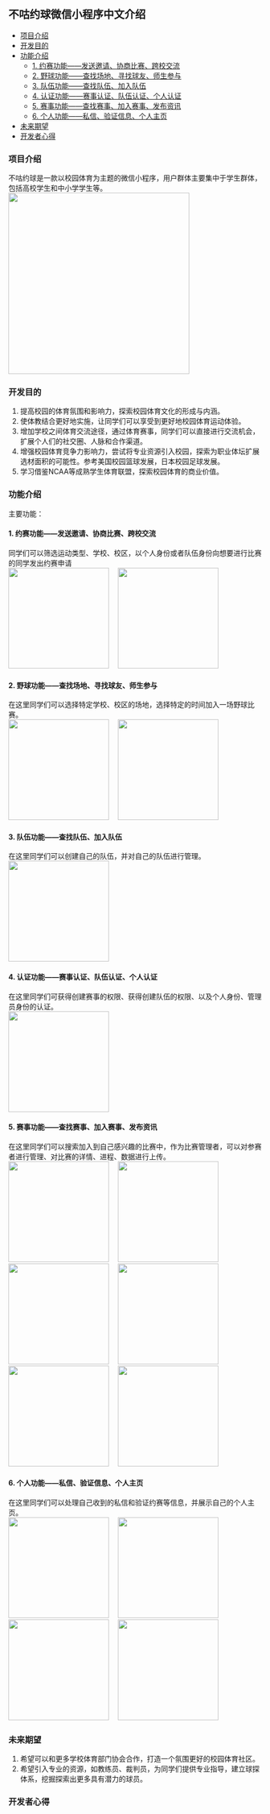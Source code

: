 ## 不咕约球微信小程序中文介绍
  - [项目介绍](#项目介绍)
  - [开发目的](#开发目的)
  - [功能介绍](#功能介绍)
    - [1. 约赛功能——发送邀请、协商比赛、跨校交流</br>](#1-约赛功能发送邀请协商比赛跨校交流br)
    - [2. 野球功能——查找场地、寻找球友、师生参与</br>](#2-野球功能查找场地寻找球友师生参与br)
    - [3. 队伍功能——查找队伍、加入队伍</br>](#3-队伍功能查找队伍加入队伍br)
    - [4. 认证功能——赛事认证、队伍认证、个人认证</br>](#4-认证功能赛事认证队伍认证个人认证br)
    - [5. 赛事功能——查找赛事、加入赛事、发布资讯</br>](#5-赛事功能查找赛事加入赛事发布资讯br)
    - [6. 个人功能——私信、验证信息、个人主页</br>](#6-个人功能私信验证信息个人主页br)
  - [未来期望](#未来期望)
  - [开发者心得](#开发者心得)
### 项目介绍
不咕约球是一款以校园体育为主题的微信小程序，用户群体主要集中于学生群体，包括高校学生和中小学学生等。
<img src="https://github.com/HeXavi8/BUGU-Sport/blob/main/images/main.PNG" width = "360"/>

### 开发目的
1. 提高校园的体育氛围和影响力，探索校园体育文化的形成与内涵。
2. 使体教结合更好地实施，让同学们可以享受到更好地校园体育运动体验。
3. 增加学校之间体育交流途径，通过体育赛事，同学们可以直接进行交流机会，扩展个人们的社交圈、人脉和合作渠道。 
4. 增强校园体育竞争力影响力，尝试将专业资源引入校园，探索为职业体坛扩展选材面积的可能性。参考美国校园篮球发展，日本校园足球发展。 
5. 学习借鉴NCAA等成熟学生体育联盟，探索校园体育的商业价值。

### 功能介绍
主要功能：
#### 1. 约赛功能——发送邀请、协商比赛、跨校交流</br>
   同学们可以筛选运动类型、学校、校区，以个人身份或者队伍身份向想要进行比赛的同学发出约赛申请</br>
   <img src="https://github.com/HeXavi8/BUGU-Sport/blob/main/images/invite1.PNG" width = "200"/>&emsp;
   <img src="https://github.com/HeXavi8/BUGU-Sport/blob/main/images/invite2.PNG" width = "200"/>

#### 2. 野球功能——查找场地、寻找球友、师生参与</br>
   在这里同学们可以选择特定学校、校区的场地，选择特定的时间加入一场野球比赛。</br>
   <img src="https://github.com/HeXavi8/BUGU-Sport/blob/main/images/ground1.PNG" width = "200"/>&emsp;
   <img src="https://github.com/HeXavi8/BUGU-Sport/blob/main/images/ground2.PNG" width = "200"/>
   
#### 3. 队伍功能——查找队伍、加入队伍</br>
   在这里同学们可以创建自己的队伍，并对自己的队伍进行管理。</br>
   <img src="https://github.com/HeXavi8/BUGU-Sport/blob/main/images/team.PNG" width = "200"/>

#### 4. 认证功能——赛事认证、队伍认证、个人认证</br>
   在这里同学们可获得创建赛事的权限、获得创建队伍的权限、以及个人身份、管理员身份的认证。</br>
   <img src="https://github.com/HeXavi8/BUGU-Sport/blob/main/images/certification.PNG" width = "200"/>

#### 5. 赛事功能——查找赛事、加入赛事、发布资讯</br>
   在这里同学们可以搜索加入到自己感兴趣的比赛中，作为比赛管理者，可以对参赛者进行管理、对比赛的详情、进程、数据进行上传。</br>
   <img src="https://github.com/HeXavi8/BUGU-Sport/blob/main/images/match.PNG" width = "200"/>&emsp;
   <img src="https://github.com/HeXavi8/BUGU-Sport/blob/main/images/match_main.PNG" width = "200"/>&emsp;
   <img src="https://github.com/HeXavi8/BUGU-Sport/blob/main/images/match_participant.PNG" width = "200"/>&emsp;
   <img src="https://github.com/HeXavi8/BUGU-Sport/blob/main/images/match_against1.PNG" width = "200"/>&emsp;
   <img src="https://github.com/HeXavi8/BUGU-Sport/blob/main/images/match_against2.PNG" width = "200"/>&emsp;
   <img src="https://github.com/HeXavi8/BUGU-Sport/blob/main/images/match_data.PNG" width = "200"/>

#### 6. 个人功能——私信、验证信息、个人主页</br>
在这里同学们可以处理自己收到的私信和验证约赛等信息，并展示自己的个人主页。</br>
<img src="https://github.com/HeXavi8/BUGU-Sport/blob/main/images/my.PNG" width = "200"/>&emsp;
<img src="https://github.com/HeXavi8/BUGU-Sport/blob/main/images/my_main.PNG" width = "200"/>&emsp;
<img src="https://github.com/HeXavi8/BUGU-Sport/blob/main/images/message1.PNG" width = "200"/>&emsp;
<img src="https://github.com/HeXavi8/BUGU-Sport/blob/main/images/message2.PNG" width = "200"/>&emsp;
### 未来期望
1. 希望可以和更多学校体育部门协会合作，打造一个氛围更好的校园体育社区。
2. 希望引入专业的资源，如教练员、裁判员，为同学们提供专业指导，建立球探体系，挖掘探索出更多具有潜力的球员。

### 开发者心得
